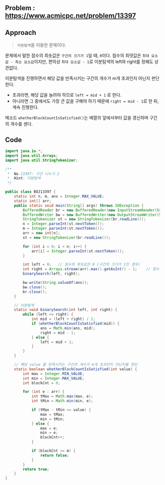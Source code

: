 ## Problem : https://www.acmicpc.net/problem/13397

## Approach

> `이분탐색`을 이용한 문제이다.

문제에서 말한 점수의 최솟값은 `구간의 크기가 1`일 때, `0`이다. 점수의 최댓값은 `최대 요소값 - 최소 요소값`이지만, 편의상 `최대 요소값 - 1`로 이분탐색의 left와 right를 정해도 상관없다.



이분탐색을 진행하면서 해당 값을 만족시키는 구간의 개수가 m개 초과인지 아닌지 판단한다.

- 초과라면, 해당 값을 늘려야 하므로 `left = mid + 1` 로 한다.
- 아니라면 그 중에서도 가장 큰 값을 구해야 하기 때문에 `right = mid - 1`로 한 뒤, 계속 진행한다.



메소드 `whetherBlockCountIsSatisfied()`는 배열의 앞에서부터 값을 갱신하며 구간의 개수를 센다.



## Code

```java
import java.io.*;
import java.util.Arrays;
import java.util.StringTokenizer;

/**
 *  No.13397: 구간 나누기 2
 *  Hint: 이분탐색
 */

public class BOJ13397 {
    static int n, m, ans = Integer.MAX_VALUE;
    static int[] arr;
    public static void main(String[] args) throws IOException {
        BufferedReader br = new BufferedReader(new InputStreamReader(System.in));
        BufferedWriter bw = new BufferedWriter(new OutputStreamWriter(System.out));
        StringTokenizer st = new StringTokenizer(br.readLine());
        n = Integer.parseInt(st.nextToken());
        m = Integer.parseInt(st.nextToken());
        arr = new int[n];
        st = new StringTokenizer(br.readLine());

        for (int i = 0; i < n; i++) {
            arr[i] = Integer.parseInt(st.nextToken());
        }

        int left = 0;   // 점수의 최솟값은 0 (구간의 크기가 1인 경우)
        int right = Arrays.stream(arr).max().getAsInt() - 1;    // 점수의 최댓값은 최대 요소값 - 최소 요소값 (편의상 최대 요소값 - 1)
        binarySearch(left, right);

        bw.write(String.valueOf(ans));
        bw.close();
        br.close();
    }

    // 이분탐색
    static void binarySearch(int left, int right) {
        while (left <= right) {
            int mid = (left + right) / 2;
            if (whetherBlockCountIsSatisfied(mid)) {
                ans = Math.min(ans, mid);
                right = mid - 1;
            } else {
                left = mid + 1;
            }
        }
    }

    // 해당 value 를 만족시키는 구간의 개수가 m개 초과인지 아닌지를 판단
    static boolean whetherBlockCountIsSatisfied(int value) {
        int max = Integer.MIN_VALUE;
        int min = Integer.MAX_VALUE;
        int blockCnt = 0;

        for (int e : arr) {
            int tMax = Math.max(max, e);
            int tMin = Math.min(min, e);

            if (tMax - tMin <= value) {
                max = tMax;
                min = tMin;
            } else {
                max = e;
                min = e;
                blockCnt++;
            }

            if (blockCnt >= m) {
                return false;
            }
        }
        return true;
    }
}

```

